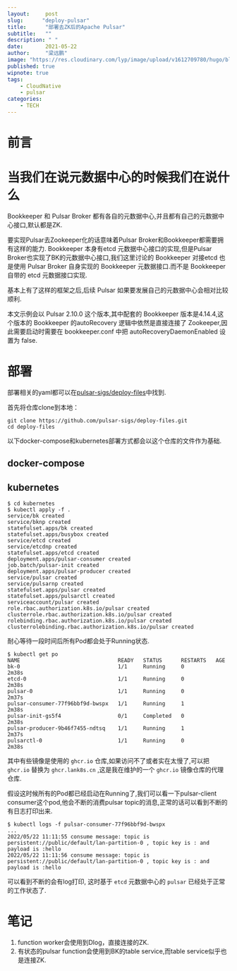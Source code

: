 ```yaml
---
layout:     post 
slug:      "deploy-pulsar"
title:      "部署去ZK后的Apache Pulsar"
subtitle:   ""
description: " "
date:       2021-05-22
author:     "梁远鹏"
image: "https://res.cloudinary.com/lyp/image/upload/v1612709780/hugo/blog.github.io/pexels-matt-hardy-2568001.jpg"
published: true
wipnote: true
tags:
    - CloudNative
    - pulsar
categories: 
    - TECH
---
```


# 前言

# 当我们在说元数据中心的时候我们在说什么  

Bookkeeper 和 Pulsar Broker 都有各自的元数据中心,并且都有自己的元数据中心接口,默认都是ZK.  

要实现Pulsar去Zookeeper化的话意味着Pulsar Broker和Bookkeeper都需要拥有这样的能力. Bookkeeper 本身有etcd 元数据中心接口的实现,但是Pulsar Broker也实现了BK的元数据中心接口,我们这里讨论的 Bookkeeper 对接etcd 也是使用 Pulsar Broker 自身实现的 Bookkeeper 元数据接口.而不是 Bookkeeper 自带的 etcd 元数据接口实现.  

基本上有了这样的框架之后,后续 Pulsar 如果要发展自己的元数据中心会相对比较顺利.

本文示例会以 Pulsar 2.10.0 这个版本,其中配套的 Bookkeeper 版本是4.14.4,这个版本的 Bookkeeper 的autoRecovery 逻辑中依然是直接连接了 Zookeeper,因此需要启动时需要在 bookkeeper.conf 中把  autoRecoveryDaemonEnabled 设置为 false.

# 部署   

部署相关的yaml都可以在[pulsar-sigs/deploy-files](https://github.com/pulsar-sigs/deploy-files)中找到.  

首先将仓库clone到本地：  

```
git clone https://github.com/pulsar-sigs/deploy-files.git
cd deploy-files
```  

以下docker-compose和kubernetes部署方式都会以这个仓库的文件作为基础.

## docker-compose

## kubernetes  

```shell
$ cd kubernetes
$ kubectl apply -f .
service/bk created
service/bknp created
statefulset.apps/bk created
statefulset.apps/busybox created
service/etcd created
service/etcdnp created
statefulset.apps/etcd created
deployment.apps/pulsar-consumer created
job.batch/pulsar-init created
deployment.apps/pulsar-producer created
service/pulsar created
service/pulsarnp created
statefulset.apps/pulsar created
statefulset.apps/pulsarctl created
serviceaccount/pulsar created
role.rbac.authorization.k8s.io/pulsar created
clusterrole.rbac.authorization.k8s.io/pulsar created
rolebinding.rbac.authorization.k8s.io/pulsar created
clusterrolebinding.rbac.authorization.k8s.io/pulsar created
```

耐心等待一段时间后所有Pod都会处于Running状态.
```shell
$ kubectl get po
NAME                               READY   STATUS      RESTARTS   AGE
bk-0                               1/1     Running     0          2m38s
etcd-0                             1/1     Running     0          2m38s
pulsar-0                           1/1     Running     0          2m37s
pulsar-consumer-77f96bbf9d-bwspx   1/1     Running     1          2m38s
pulsar-init-gs5f4                  0/1     Completed   0          2m38s
pulsar-producer-9b46f7455-ndtsq    1/1     Running     1          2m37s
pulsarctl-0                        1/1     Running     0          2m38s
```  

其中有些镜像是使用的 `ghcr.io` 仓库,如果访问不了或者实在太慢了,可以把 `ghcr.io` 替换为 `ghcr.lank8s.cn` ,这是我在维护的一个 `ghcr.io` 镜像仓库的代理仓库.  

假设这时候所有的Pod都已经启动在Running了,我们可以看一下pulsar-client consumer这个pod,他会不断的消费pulsar topic的消息,正常的话可以看到不断的有日志打印出来.

```shell
$ kubectl logs -f pulsar-consumer-77f96bbf9d-bwspx
...
2022/05/22 11:11:55 consume message: topic is persistent://public/default/lan-partition-0 , topic key is : and payload is :hello 
2022/05/22 11:11:56 consume message: topic is persistent://public/default/lan-partition-0 , topic key is : and payload is :hello 
```  

可以看到不断的会有log打印, 这时基于 `etcd` 元数据中心的 `pulsar` 已经处于正常的工作状态了.

# 笔记  

1. function worker会使用到Dlog，直接连接的ZK. 
2. 有状态的pulsar function会使用到BK的table service,而table service似乎也是连接ZK.
